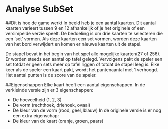 # Analyse SubSet

##Dit is hoe de game werkt
In beeld heb je een aantal kaarten. Dit aantal kaarten varieert tussen 9 en 12 afhankelijk of je het originele of een versimpelde verzie speelt. De bedoeling is om drie kaarten te selecteren die een ‘set’ vormen. Als deze kaarten een set vormen, worden deze kaarten van het bord verwijdert en komen er nieuwe kaarten uit de stapel. 

De stapel bevat in het begin van het spel alle mogelijke kaarten(27 of 256). Er worden steeds een aantal op tafel gelegd. Vervolgens pakt de speler een set totdat er geen sets meer op tafel liggen of totdat de stapel leeg is. Elke keer als de speler een kaart pakt, wordt het puntenaantal met 1 verhoogd. Het aantal punten is de score van de speler. 

##Eigenschappen
Elke kaart heeft een aantal eigenschappen. In de verkleinde versie zijn er 3 eigenschappen:
   *	De hoeveelheid (1, 2, 3)
   *	De vorm (rechthoek, driehoek, ovaal)
   *	De kleur van de vorm (rood, geel, blauw)
In de originele versie is er nog een extra eigenschap:
   *	De kleur van de kaart (oranje, groen, paars)
